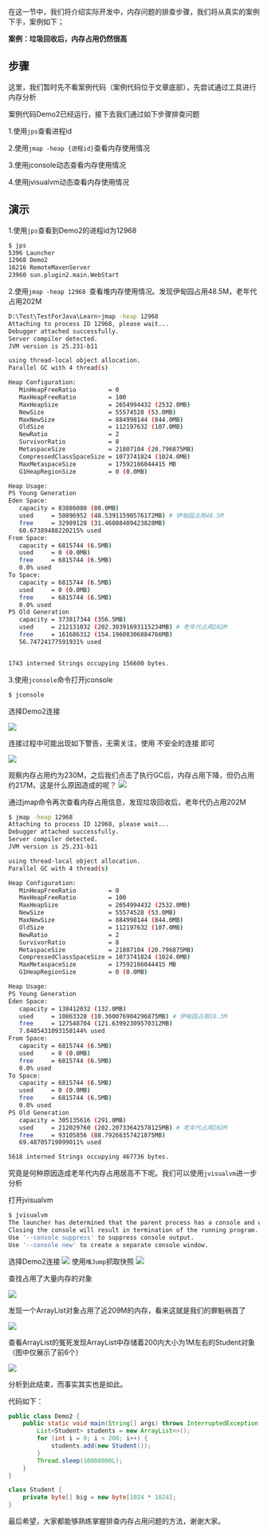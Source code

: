 

在这一节中，我们将介绍实际开发中，内存问题的排查步骤，我们将从真实的案例下手，案例如下；

**案例：垃圾回收后，内存占用仍然很高**



## 步骤

这里，我们暂时先不看案例代码（案例代码位于文章底部），先尝试通过工具进行内存分析

案例代码Demo2已经运行，接下去我们通过如下步骤排查问题

1.使用`jps`查看进程id

2.使用`jmap -heap {进程id}`查看内存使用情况

3.使用jconsole动态查看内存使用情况

4.使用jvisualvm动态查看内存使用情况



## 演示

1.使用`jps`查看到Demo2的进程id为12968

```bash
$ jps
5396 Launcher
12968 Demo2
16216 RemoteMavenServer
23960 sun.plugin2.main.WebStart
```

2.使用`jmap -heap 12968 `查看堆内存使用情况。发现伊甸园占用48.5M，老年代占用202M

```bash
D:\Test\TestForJava\Learn>jmap -heap 12968
Attaching to process ID 12968, please wait...
Debugger attached successfully.
Server compiler detected.
JVM version is 25.231-b11

using thread-local object allocation.
Parallel GC with 4 thread(s)

Heap Configuration:
   MinHeapFreeRatio         = 0
   MaxHeapFreeRatio         = 100
   MaxHeapSize              = 2654994432 (2532.0MB)
   NewSize                  = 55574528 (53.0MB)
   MaxNewSize               = 884998144 (844.0MB)
   OldSize                  = 112197632 (107.0MB)
   NewRatio                 = 2
   SurvivorRatio            = 8
   MetaspaceSize            = 21807104 (20.796875MB)
   CompressedClassSpaceSize = 1073741824 (1024.0MB)
   MaxMetaspaceSize         = 17592186044415 MB
   G1HeapRegionSize         = 0 (0.0MB)

Heap Usage:
PS Young Generation
Eden Space:
   capacity = 83886080 (80.0MB)
   used     = 50896952 (48.53911590576172MB) # 伊甸园占用48.5M
   free     = 32989128 (31.46088409423828MB)
   60.67389488220215% used
From Space:
   capacity = 6815744 (6.5MB)
   used     = 0 (0.0MB)
   free     = 6815744 (6.5MB)
   0.0% used
To Space:
   capacity = 6815744 (6.5MB)
   used     = 0 (0.0MB)
   free     = 6815744 (6.5MB)
   0.0% used
PS Old Generation
   capacity = 373817344 (356.5MB)
   used     = 212131032 (202.30391693115234MB) # 老年代占用202M
   free     = 161686312 (154.19608306884766MB)
   56.74724177591931% used


1743 interned Strings occupying 156600 bytes.
```
3.使用`jconsole`命令打开jconsole

```bash
$ jconsole
```
选择Demo2连接

![](./media/jconsole_select_process.png)

连接过程中可能出现如下警告，无需关注，使用 不安全的连接 即可

![](./media/jconsole_connect_confirm.png)

观察内存占用约为230M，之后我们点击了执行GC后，内存占用下降，但仍占用约217M，这是什么原因造成的呢？
![](./media/jconsole_gc.png)

通过jmap命令再次查看内存占用信息，发现垃圾回收后，老年代仍占用202M
```bash
$ jmap -heap 12968
Attaching to process ID 12968, please wait...
Debugger attached successfully.
Server compiler detected.
JVM version is 25.231-b11

using thread-local object allocation.
Parallel GC with 4 thread(s)

Heap Configuration:
   MinHeapFreeRatio         = 0
   MaxHeapFreeRatio         = 100
   MaxHeapSize              = 2654994432 (2532.0MB)
   NewSize                  = 55574528 (53.0MB)
   MaxNewSize               = 884998144 (844.0MB)
   OldSize                  = 112197632 (107.0MB)
   NewRatio                 = 2
   SurvivorRatio            = 8
   MetaspaceSize            = 21807104 (20.796875MB)
   CompressedClassSpaceSize = 1073741824 (1024.0MB)
   MaxMetaspaceSize         = 17592186044415 MB
   G1HeapRegionSize         = 0 (0.0MB)

Heap Usage:
PS Young Generation
Eden Space:
   capacity = 138412032 (132.0MB)
   used     = 10863328 (10.360076904296875MB) # 伊甸园占用10.3M
   free     = 127548704 (121.63992309570312MB)
   7.8485431093158144% used
From Space:
   capacity = 6815744 (6.5MB)
   used     = 0 (0.0MB)
   free     = 6815744 (6.5MB)
   0.0% used
To Space:
   capacity = 6815744 (6.5MB)
   used     = 0 (0.0MB)
   free     = 6815744 (6.5MB)
   0.0% used
PS Old Generation
   capacity = 305135616 (291.0MB)
   used     = 212029760 (202.20733642578125MB) # 老年代占用202M
   free     = 93105856 (88.79266357421875MB)
   69.48705719099011% used

5618 interned Strings occupying 467736 bytes.
```
究竟是何种原因造成老年代内存占用居高不下呢。我们可以使用`jvisualvm`进一步分析

打开jvisualvm

```bash
$ jvisualvm
The launcher has determined that the parent process has a console and will reuse it for its own console output.
Closing the console will result in termination of the running program.
Use '--console suppress' to suppress console output.
Use '--console new' to create a separate console window.
```
选择Demo2连接
![](./media/jvisual_connect.png)
使用`堆Jump`抓取快照
![](./media/jvisual_dump.png)

查找占用了大量内存的对象

![](./media/jvisual_find_big_object.png)

发现一个ArrayList对象占用了近209M的内存，看来这就是我们的罪魁祸首了

![](./media/jvisual_dump_parse.png)

查看ArrayList的冤死发现ArrayList中存储着200内大小为1M左右的Student对象（图中仅展示了前6个）

![](./media/jvisual_array.png)

分析到此结束，而事实其实也是如此。

代码如下：

```java
public class Demo2 {
    public static void main(String[] args) throws InterruptedException {
        List<Student> students = new ArrayList<>();
        for (int i = 0; i < 200; i++) {
            students.add(new Student());
        }
        Thread.sleep(10000000L);
    }
}

class Student {
    private byte[] big = new byte[1024 * 1024];
}
```

最后希望，大家都能够熟练掌握排查内存占用问题的方法，谢谢大家。